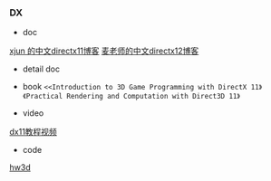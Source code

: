 
### DX

- doc

[xjun 的中文directx11博客](https://www.cnblogs.com/X-Jun/p/9069608.html)
[麦老师的中文directx12博客](https://zhuanlan.zhihu.com/p/457348124)

- detail doc




- book
`<<Introduction to 3D Game Programming with DirectX 11》`
`《Practical Rendering and Computation with Direct3D 11》`

- video

[dx11教程视频](https://www.youtube.com/channel/UCsyHonfwHi4fLb2lkq0DEAA)

- code

[hw3d](https://github.com/planetchili/hw3d)


